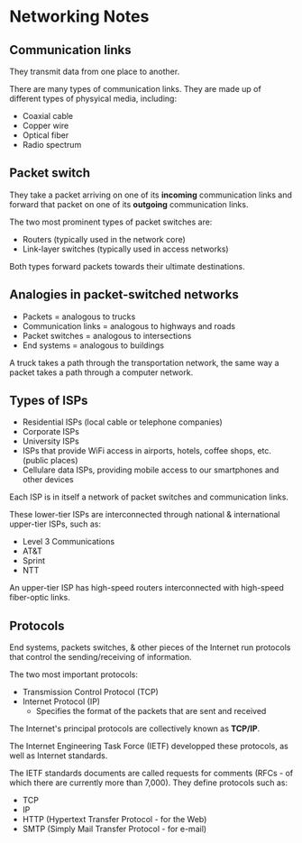 # Networking Notes

## Communication links
They transmit data from one place to another.

There are many types of communication links. They are made up of different types of physyical media, including:

* Coaxial cable
* Copper wire
* Optical fiber
* Radio spectrum

## Packet switch
They take a packet arriving on one of its **incoming** communication links and forward that packet on one of its **outgoing** communication links.

The two most prominent types of packet switches are:

* Routers (typically used in the network core)
* Link-layer switches (typically used in access networks)

Both types forward packets towards their ultimate destinations.

## Analogies in packet-switched networks

* Packets = analogous to trucks
* Communication links = analogous to highways and roads
* Packet switches = analogous to intersections
* End systems = analogous to buildings

A truck takes a path through the transportation network, the same way a packet takes a path through a computer network.

## Types of ISPs

* Residential ISPs (local cable or telephone companies)
* Corporate ISPs
* University ISPs
* ISPs that provide WiFi access in airports, hotels, coffee shops, etc. (public places)
* Cellulare data ISPs, providing mobile access to our smartphones and other devices

Each ISP is in itself a network of packet switches and communication links.

These lower-tier ISPs are interconnected through national & international upper-tier ISPs, such as:

* Level 3 Communications
* AT&T
* Sprint
* NTT

An upper-tier ISP has high-speed routers interconnected with high-speed fiber-optic links.

## Protocols
End systems, packets switches, & other pieces of the Internet run protocols that control the sending/receiving of information.

The two most important protocols:

* Transmission Control Protocol (TCP)
* Internet Protocol (IP)
    * Specifies the format of the packets that are sent and received

The Internet's principal protocols are collectively known as **TCP/IP**.

The Internet Engineering Task Force (IETF) developped these protocols, as well as Internet standards.

The IETF standards documents are called requests for comments (RFCs - of which there are currently more than 7,000). They define protocols such as:

* TCP
* IP
* HTTP (Hypertext Transfer Protocol - for the Web)
* SMTP (Simply Mail Transfer Protocol - for e-mail)

